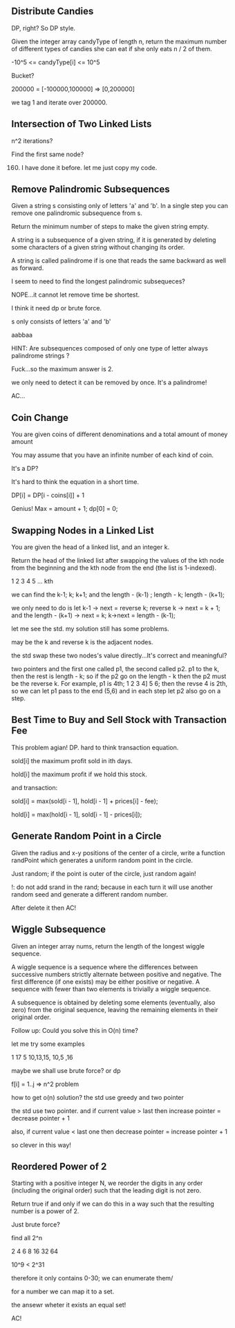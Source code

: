 ## Distribute Candies

DP, right? So DP style.

Given the integer array candyType of length n, return the maximum number of different types of candies she can eat if she only eats n / 2 of them.

-10^5 <= candyType[i] <= 10^5

Bucket?

200000 = [-100000,100000] => [0,200000]

we tag 1 and iterate over 200000.

## Intersection of Two Linked Lists

n^2 iterations?

Find the first same node?

160. I have done it before. let me just copy my code.

## Remove Palindromic Subsequences

Given a string s consisting only of letters 'a' and 'b'. In a single step you can remove one palindromic subsequence from s.

Return the minimum number of steps to make the given string empty.

A string is a subsequence of a given string, if it is generated by deleting some characters of a given string without changing its order.

A string is called palindrome if is one that reads the same backward as well as forward.

I seem to need to find the longest palindromic subsequeces?

NOPE...it cannot let remove time be shortest.

I think it need dp or brute force.

s only consists of letters 'a' and 'b'

aabbaa

HINT: Are subsequences composed of only one type of letter always palindrome strings ?

Fuck...so the maximum answer is 2.

we only need to detect it can be removed by once. It's a palindrome!

AC...

## Coin Change

You are given coins of different denominations and a total amount of money amount

You may assume that you have an infinite number of each kind of coin.

It's a DP?

It's hard to think the equation in a short time.

DP[i] = DP[i - coins[i]] + 1

Genius! Max = amount + 1; dp[0] = 0;

## Swapping Nodes in a Linked List

You are given the head of a linked list, and an integer k.

Return the head of the linked list after swapping the values of the kth node from the beginning and the kth node from the end (the list is 1-indexed).

1 2 3 4 5 ... kth

we can find the k-1; k; k+1; and the length - (k-1) ; length - k; length - (k+1);

we only need to do is let k-1 -> next = reverse k; reverse k -> next = k + 1; and the length - (k+1) -> next = k; k->next = length - (k-1);

let me see the std. my solution still has some problems.

may be the k and reverse k is the adjacent nodes. 

the std swap these two nodes's value directly...It's correct and meaningful?

two pointers and the first one called p1, the second called p2. p1 to the k, then the rest is length - k; so if the p2 go on the length - k then the p2 must be the reverse k. For example, p1 is 4th; 1 2 3 4] 5 6; then the revse 4 is 2th, so we can let p1 pass to the end (5,6) and in each step let p2 also go on a step. 

## Best Time to Buy and Sell Stock with Transaction Fee

This problem agian! DP. hard to think transaction equation.

sold[i] the maximum profit sold in ith days.

hold[i] the maximum profit if we hold this stock.

and transaction:

sold[i] = max(sold[i - 1], hold[i - 1] + prices[i] - fee);

hold[i] = max(hold[i - 1], sold[i - 1] - prices[i]);

## Generate Random Point in a Circle

Given the radius and x-y positions of the center of a circle, write a function randPoint which generates a uniform random point in the circle.

Just random; if the point is outer of the circle, just random again!

!: do not add srand in the rand; because in each turn it will use another random seed and generate a different random number.

After delete it then AC!

## Wiggle Subsequence

Given an integer array nums, return the length of the longest wiggle sequence.

A wiggle sequence is a sequence where the differences between successive numbers strictly alternate between positive and negative. The first difference (if one exists) may be either positive or negative. A sequence with fewer than two elements is trivially a wiggle sequence.

A subsequence is obtained by deleting some elements (eventually, also zero) from the original sequence, leaving the remaining elements in their original order.

Follow up: Could you solve this in O(n) time?

let me try some examples

1 17 5 10,13,15, 10,5 ,16

maybe we shall use brute force? or dp

f[i] = 1..j => n^2 problem

how to get o(n) solution? the std use greedy and two pointer

the std use two pointer. and if current value > last then increase pointer = decrease pointer + 1

also, if current value < last one then decrease pointer = increase pointer + 1

so clever in this way!

## Reordered Power of 2

Starting with a positive integer N, we reorder the digits in any order (including the original order) such that the leading digit is not zero.

Return true if and only if we can do this in a way such that the resulting number is a power of 2.

Just brute force?

find all 2^n

2 4 6 8 16 32 64

10^9 < 2^31

therefore it only contains 0-30; we can enumerate them/

for a number we can map it to a set.

the ansewr wheter it exists an equal set!

AC!